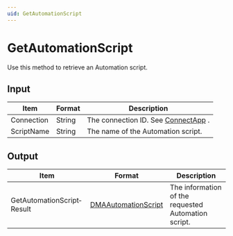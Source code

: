 ```yaml
---
uid: GetAutomationScript
---
```


# GetAutomationScript

Use this method to retrieve an Automation script.

## Input

| Item       | Format | Description                                          |
|------------|--------|------------------------------------------------------|
| Connection | String | The connection ID. See [ConnectApp](xref:ConnectApp) . |
| ScriptName | String | The name of the Automation script.                   |

## Output

| Item                       | Format                                                                 | Description                                         |
|----------------------------|------------------------------------------------------------------------|-----------------------------------------------------|
| GetAutomationScript­Result | [DMAAutomationScript](xref:DMAAutomationScript) | The information of the requested Automation script. |

